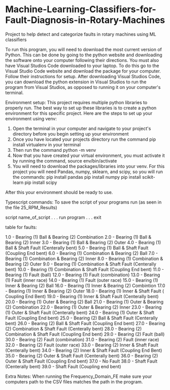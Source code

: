 # Machine-Learning-Classifiers-for-Fault-Diagnosis-in-Rotary-Machines
Project to help detect and categorize faults in rotary machines using ML classifiers

To run this program, you will need to download the most current version of Python. This can be done by going to the python website and
downloading the software onto your computer following their directions. You must also have Visual Studios Code downloaded to your laptop. 
To do this go to the Visual Studio Code website and download the package for your computer. Follow their instructions for setup. After
downloading Visual Studios Code, you can download the python extension in Visual Studios to run the program from Visual Studios, as opposed 
to running it on your computer's terminal. 

Environment setup:
This project requires multiple python libraries to properly run. The best way to set up these libraries is to create a python environment for
this specific project. Here are the steps to set up your environment using venv:
1. Open the terminal in your computer and navigate to your project's directory before you begin setting up your environment
2. Once you have located your projects directory run the command pip install virtualenv in your terminal
3. Then run the command python<version> -m venv <virtual-environment-name>
4. Now that you have created your virtual environment, you must activate it by running the command, source env/bin/activate
5. You will need to download the packages/libraries into your venv. For this project you will need Pandas, numpy, sklearn, and scipy, so you will run the commands:
       pip install pandas
       pip install numpy
       pip install scikit-learn
       pip install scipy

After this your environment should be ready to use.


Typescript commands:
To save the script of your programs run (as seen in the file 25_RPM_Results) 

script name_of_script
.
.
.
run program
.
.
.
exit

table for faults:

1.0 - Bearing (1) Ball & Bearing (2) Combination 
2.0 - Bearing (1) Ball & Bearing (2) Inner
3.0 - Bearing (1) Ball & Bearing (2) Outer
4.0 - Bearing (1) Ball & Shaft Fault (Centerally bent)
5.0 - Bearing (1) Ball & Shaft Fault (Coupling End bent)
6.0 - Bearing (1) Combination & Bearing (2) Ball
7.0 - Bearing (1) Combination & Bearing (2) Inner
8.0 - Bearing (1) Combination & Bearing (2) Outer
9.0 - Bearing (1) Combination & Shaft Fault (Centerally bent)
10.0 - Bearing (1) Combination & Shaft Fault (Coupling End bent)
11.0 - Bearing (1) Fault (ball)
12.0 - Bearing (1) Fault (combination)
13.0 - Bearing (1) Fault (inner race)
14.0 - Bearing (1) Fault (outer race)
15.0 - Bearing (1) Inner & Bearing (2) Ball
16.0 - Bearing (1) Inner & Bearing (2) Combintion
17.0 - Bearing (1) Inner & Bearing (2) Outer
18.0 - Bearing (1) Inner & Shaft Fault ( Coupling End Bent)
19.0 - Bearing (1) Inner & Shaft Fault (Centerally bent)
20.0 - Bearing (1) Outer & Bearing (2) Ball
21.0 - Bearing (1) Outer & Bearing (2) Combination
22.0 - Bearing (1) Outer & Bearing (2) Inner
23.0 - Bearing (1) Outer & Shaft Fault (Centerally bent)
24.0 - Bearing (1) Outer & Shaft Fault (Coupling End bent)
25.0 - Bearing (2) Ball & Shaft Fault (Centerally bent)
26.0 - Bearing (2) Ball & Shaft Fault (Coupling End bent)
27.0 - Bearing (2) Combination & Shaft Fault (Centerally bent)
28.0 - Bearing (2) Combination & Shaft Fault (Coupling End bent)
29.0 - Bearing (2) Fault (ball)
30.0 - Bearing (2) Fault (combination)
31.0 - Bearing (2) Fault (inner race)
32.0 - Bearing (2) Fault (outer race)
33.0 - Bearing (2) Inner & Shaft Fault (Centerally bent)
34.0 - Bearing (2) Inner & Shaft Fault (Coupling End Bent)
35.0 - Bearing (2) Outer & Shaft Fault (Centerally bent)
36.0 - Bearing (2) Outer & Shaft Fault (Coupling End bent)
37.0 - No Fault
38.0 - Shaft Fault (Centerally bent) 
39.0 - Shaft Fault (Coupling end bent)

Extra Notes:
When running the Frequency_Domain_FE make sure your computers path to the CSV files matches the path in the program.